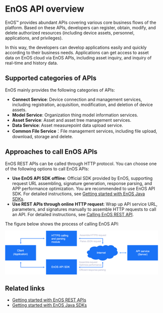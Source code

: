 # EnOS API overview

EnOS™ provides abundant APIs covering various core business flows of the platform. Based on these APIs, developers can register, obtain, modify, and delete authorized resources (including device assets, personnel, applications, and privileges).

In this way, the developers can develop applications easily and quickly according to their business needs. Applications can get access to asset data on EnOS cloud via EnOS APIs, including asset inquiry, and inquiry of real-time and history data.

## Supported categories of APIs

EnOS mainly provides the following categories of APIs:

- **Connect Service**: Device connection and management services, including registration, acquisition, modification, and deletion of device assets.
- **Model Service**: Organization thing model information services.
- **Asset Service**: Asset and asset tree management services.
- **Data Service**: Asset measurepoint data upload service.
- **Common File Service**：File management services, including file upload, download, storage and delete.

## Approaches to call EnOS APIs

EnOS REST APIs can be called through HTTP protocol. You can choose one of the following options to call EnOS APIs:

- **Use EnOS API SDK offline**: Official SDK provided by EnOS, supporting request URL assembling, signature generation, response parsing, and APP performance optimization. You are recommended to use EnOS API SDK. For detailed instructions, see [Getting started with EnOS Java SDKs](gettingstarted_sdk).
- **Use REST APIs through online HTTP request**: Wrap up API service URL, parameters, and signatures manually to assemble HTTP requests to call an API. For detailed instructions, see [Calling EnOS REST API](call_enos_api).

The figure below shows the process of calling EnOS API:

![](media/api_calling_process.png)

## Related links

- [Getting started with EnOS REST APIs](gettingstarted_api)
- [Getting started with EnOS Java SDKs](gettingstarted_sdk)
